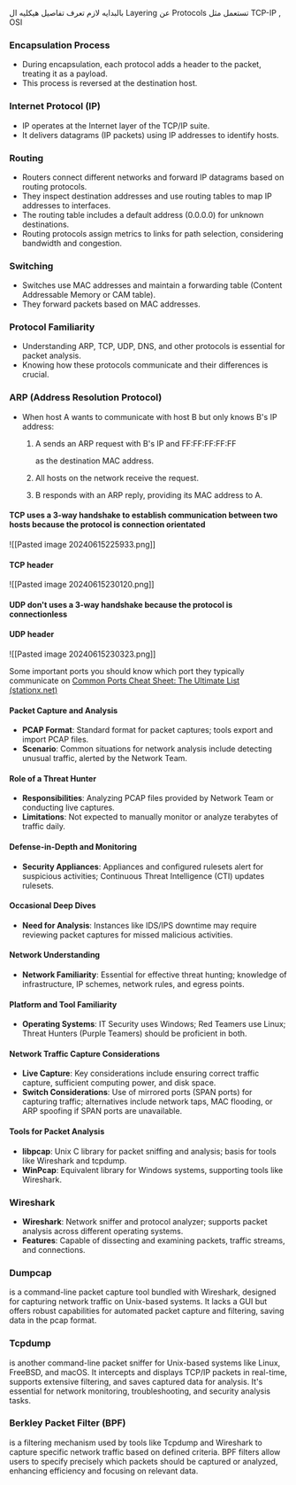 بالبدايه لازم تعرف تفاصيل هيكليه ال Layering عن Protocols تستعمل مثل TCP-IP , OSI


### Encapsulation Process

- During encapsulation, each protocol adds a header to the packet, treating it as a payload.
- This process is reversed at the destination host.

### Internet Protocol (IP)

- IP operates at the Internet layer of the TCP/IP suite.
- It delivers datagrams (IP packets) using IP addresses to identify hosts.

### Routing

- Routers connect different networks and forward IP datagrams based on routing protocols.
- They inspect destination addresses and use routing tables to map IP addresses to interfaces.
- The routing table includes a default address (0.0.0.0) for unknown destinations.
- Routing protocols assign metrics to links for path selection, considering bandwidth and congestion.

### Switching

- Switches use MAC addresses and maintain a forwarding table (Content Addressable Memory or CAM table).
- They forward packets based on MAC addresses.

### Protocol Familiarity

- Understanding ARP, TCP, UDP, DNS, and other protocols is essential for packet analysis.
- Knowing how these protocols communicate and their differences is crucial.

### ARP (Address Resolution Protocol)

- When host A wants to communicate with host B but only knows B's IP address:
    1. A sends an ARP request with B's IP and FF:FF:FF:FF:FF
        
        as the destination MAC address.
    2. All hosts on the network receive the request.
    3. B responds with an ARP reply, providing its MAC address to A.

#### TCP uses a 3-way handshake to establish communication between two hosts because the protocol is connection orientated
![[Pasted image 20240615225933.png]]

#### TCP header
![[Pasted image 20240615230120.png]]

#### UDP don't uses a 3-way handshake because the protocol is connectionless

#### UDP header
![[Pasted image 20240615230323.png]]

Some important ports you should know which port they typically communicate on 
[Common Ports Cheat Sheet: The Ultimate List (stationx.net)](https://www.stationx.net/common-ports-cheat-sheet/)

#### Packet Capture and Analysis

- **PCAP Format**: Standard format for packet captures; tools export and import PCAP files.
- **Scenario**: Common situations for network analysis include detecting unusual traffic, alerted by the Network Team.

#### Role of a Threat Hunter

- **Responsibilities**: Analyzing PCAP files provided by Network Team or conducting live captures.
- **Limitations**: Not expected to manually monitor or analyze terabytes of traffic daily.

#### Defense-in-Depth and Monitoring

- **Security Appliances**: Appliances and configured rulesets alert for suspicious activities; Continuous Threat Intelligence (CTI) updates rulesets.

#### Occasional Deep Dives

- **Need for Analysis**: Instances like IDS/IPS downtime may require reviewing packet captures for missed malicious activities.

#### Network Understanding

- **Network Familiarity**: Essential for effective threat hunting; knowledge of infrastructure, IP schemes, network rules, and egress points.

#### Platform and Tool Familiarity

- **Operating Systems**: IT Security uses Windows; Red Teamers use Linux; Threat Hunters (Purple Teamers) should be proficient in both.

#### Network Traffic Capture Considerations

- **Live Capture**: Key considerations include ensuring correct traffic capture, sufficient computing power, and disk space.
- **Switch Considerations**: Use of mirrored ports (SPAN ports) for capturing traffic; alternatives include network taps, MAC flooding, or ARP spoofing if SPAN ports are unavailable.

#### Tools for Packet Analysis

- **libpcap**: Unix C library for packet sniffing and analysis; basis for tools like Wireshark and tcpdump.
- **WinPcap**: Equivalent library for Windows systems, supporting tools like Wireshark.

### Wireshark

- **Wireshark**: Network sniffer and protocol analyzer; supports packet analysis across different operating systems.
- **Features**: Capable of dissecting and examining packets, traffic streams, and connections.

### Dumpcap
is a command-line packet capture tool bundled with Wireshark, designed for capturing network traffic on Unix-based systems. It lacks a GUI but offers robust capabilities for automated packet capture and filtering, saving data in the pcap format.

### Tcpdump 
is another command-line packet sniffer for Unix-based systems like Linux, FreeBSD, and macOS. It intercepts and displays TCP/IP packets in real-time, supports extensive filtering, and saves captured data for analysis. It's essential for network monitoring, troubleshooting, and security analysis tasks.

### Berkley Packet Filter (BPF) 
is a filtering mechanism used by tools like Tcpdump and Wireshark to capture specific network traffic based on defined criteria. BPF filters allow users to specify precisely which packets should be captured or analyzed, enhancing efficiency and focusing on relevant data.

